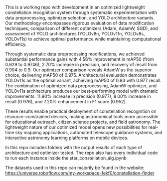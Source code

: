 This is a working repo with development in an optimized lightweight constellation recognition system through systematic experimentation with data preprocessing, optimizer selection, and YOLO architecture variants. Our methodology encompasses rigorous evaluation of data modification techniques, comparison of different optimizers (Adam, AdamW, SGD), and assessment of YOLO architectures (YOLOv8n, YOLOv11n, YOLOv8s, YOLOv11s) to achieve optimal performance while maintaining computational efficiency.

Through systematic data preprocessing modifications, we achieved substantial performance gains with 4.56% improvement in mAP50 (from 0.929 to 0.9746), 2.70% increase in precision, and recovery of recall from 0.904 to 0.9. Our optimizer comparison reveals AdamW as the superior choice, delivering mAP50 of 0.975. Architectural evaluation demonstrates YOLOv11s as the optimal variant, achieving mAP50 of 0.93 with 0.977 recall. The combination of optimized data preprocessing, AdamW optimizer, and YOLOv11s architecture produces our best-performing model with dramatic improvements: 11.90% increase in precision (0.977), 8.00% increase in recall (0.976), and 7.20% enhancement in F1 score (0.952).

These results enable practical deployment of constellation recognition on resource-constrained devices, making astronomical tools more accessible for educational outreach, citizen science projects, and field astronomy. The lightweight nature of our optimized model opens new possibilities for real-time sky mapping applications, automated telescope guidance systems, and interactive astronomy learning platforms on mobile devices.


In this repo includes folders with the output results of each type of architecture and optimizer tested. The repo also has every individual code to run each instance inside the star_constellation_alg.ipynb

The datasets used in this repo can majorily be found in the website: https://universe.roboflow.com/my-workspace-1ekf0/constellation-finder
